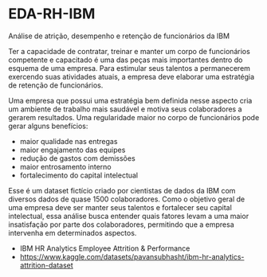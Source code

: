 # EDA-RH-IBM
Análise de atrição, desempenho e retenção de funcionários da IBM

Ter a capacidade de contratar, treinar e manter um corpo de funcionários competente e capacitado é uma das peças mais importantes dentro do esquema de uma empresa. Para estimular seus talentos a permanecerem exercendo suas atividades atuais, a empresa deve elaborar uma estratégia de retenção de funcionários.

Uma empresa que possui uma estratégia bem definida nesse aspecto cria um ambiente de trabalho mais saudável e motiva seus colaboradores a gerarem resultados. Uma regularidade maior no corpo de funcionários pode gerar alguns benefícios:

- maior qualidade nas entregas
- maior engajamento das equipes
- redução de gastos com demissões
- maior entrosamento interno
- fortalecimento do capital intelectual

Esse é um dataset fictício criado por cientistas de dados da IBM com diversos dados de quase 1500 colaboradores. Como o objetivo geral de uma empresa deve ser manter seus talentos e fortalecer seu capital intelectual, essa análise busca entender quais fatores levam a uma maior insatisfação por parte dos colaboradores, permitindo que a empresa intervenha em determinados aspectos.

- IBM HR Analytics Employee Attrition & Performance
- https://www.kaggle.com/datasets/pavansubhasht/ibm-hr-analytics-attrition-dataset
